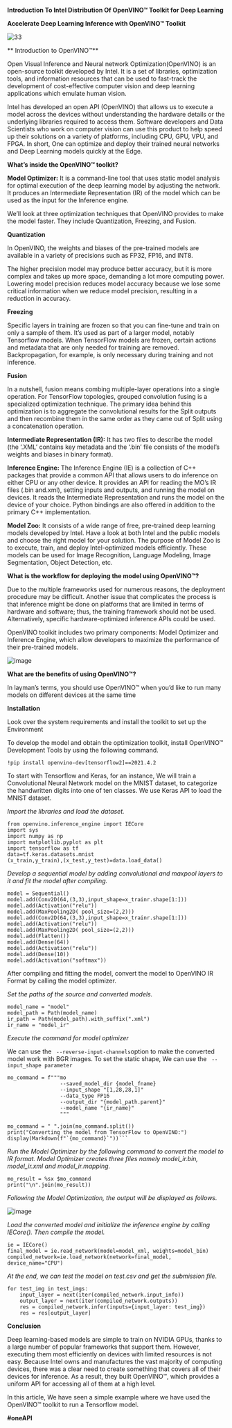 **Introduction To Intel Distribution Of  OpenVINO™ Toolkit for Deep Learning**

**Accelerate Deep Learning Inference with  OpenVINO™ Toolkit**

![33](https://user-images.githubusercontent.com/75186414/176487352-0ade5f33-789b-4a47-af7a-0426f88c2b84.jpeg)


**
Introduction to  OpenVINO™**

Open Visual Inference and Neural network Optimization(OpenVINO) is an open-source toolkit developed by Intel. It is a set of libraries, optimization tools, and information resources that can be used to fast-track the development of cost-effective computer vision and deep learning applications which emulate human vision.

Intel has developed an open API (OpenVINO) that allows us to execute a model across the devices without understanding the hardware details or the underlying libraries required to access them. Software developers and Data Scientists who work on computer vision can use this product to help speed up their solutions on a variety of platforms, including CPU, GPU, VPU, and FPGA. In short, One can optimize and deploy their trained neural networks and Deep Learning models quickly at the Edge.

**What’s inside the OpenVINO™ toolkit?**

**Model Optimizer:** It is a command-line tool that uses static model analysis for optimal execution of the deep learning model by adjusting the network. It produces an Intermediate Representation (IR) of the model which can be used as the input for the Inference engine.

We’ll look at three optimization techniques that OpenVINO provides to make the model faster. They include Quantization, Freezing, and Fusion.

**Quantization**

In OpenVINO, the weights and biases of the pre-trained models are available in a variety of precisions such as FP32, FP16, and INT8.

The higher precision model may produce better accuracy, but it is more complex and takes up more space, demanding a lot more computing power. Lowering model precision reduces model accuracy because we lose some critical information when we reduce model precision, resulting in a reduction in accuracy.

**Freezing**

Specific layers in training are frozen so that you can fine-tune and train on only a sample of them. It’s used as part of a larger model, notably Tensorflow models. When TensorFlow models are frozen, certain actions and metadata that are only needed for training are removed. Backpropagation, for example, is only necessary during training and not inference.

**Fusion**

In a nutshell, fusion means combing multiple-layer operations into a single operation. For TensorFlow topologies, grouped convolution fusing is a specialized optimization technique. The primary idea behind this optimization is to aggregate the convolutional results for the Split outputs and then recombine them in the same order as they came out of Split using a concatenation operation.

**Intermediate Representation (IR):** It has two files to describe the model (the ‘.XML’ contains key metadata and the ‘.bin’ file consists of the model’s weights and biases in binary format).

**Inference Engine:** The Inference Engine (IE) is a collection of C++ packages that provide a common API that allows users to do inference on either CPU or any other device. It provides an API for reading the MO’s IR files (.bin and.xml), setting inputs and outputs, and running the model on devices. It reads the Intermediate Representation and runs the model on the device of your choice. Python bindings are also offered in addition to the primary C++ implementation.

**Model Zoo:** It consists of a wide range of free, pre-trained deep learning models developed by Intel. Have a look at both Intel and the public models and choose the right model for your solution. The purpose of Model Zoo is to execute, train, and deploy Intel-optimized models efficiently. These models can be used for Image Recognition, Language Modeling, Image Segmentation, Object Detection, etc.

**What is the workflow for deploying the model using OpenVINO™?**

Due to the multiple frameworks used for numerous reasons, the deployment procedure may be difficult. Another issue that complicates the process is that inference might be done on platforms that are limited in terms of hardware and software; thus, the training framework should not be used. Alternatively, specific hardware-optimized inference APIs could be used.

OpenVINO toolkit includes two primary components: Model Optimizer and Inference Engine, which allow developers to maximize the performance of their pre-trained models.

![image](https://user-images.githubusercontent.com/75186414/176489432-a33b7760-cfd8-4514-97f0-1d3dbc6a9071.png)

**What are the benefits of using OpenVINO™?**

In layman’s terms, you should use OpenVINO™ when you’d like to run many models on different devices at the same time

**Installation**

Look over the system requirements and install the toolkit to set up the Environment

To develop the model and obtain the optimization toolkit, install OpenVINO™ Development Tools by using the following command.

```
!pip install openvino-dev[tensorflow2]==2021.4.2
```
To start with Tensorflow and Keras, for an instance, We will train a Convolutional Neural Network model on the MNIST dataset, to categorize the handwritten digits into one of ten classes. We use Keras API to load the MNIST dataset.

_Import the libraries and load the dataset._

```
from openvino.inference_engine import IECore
import sys
import numpy as np
import matplotlib.pyplot as plt
import tensorflow as tf
data=tf.keras.datasets.mnist
(x_train,y_train),(x_test,y_test)=data.load_data()
```

_Develop a sequential model by adding convolutional and maxpool layers to it and fit the model after compiling._

```
model = Sequential()
model.add(Conv2D(64,(3,3),input_shape=x_trainr.shape[1:]))
model.add(Activation("relu"))
model.add(MaxPooling2D( pool_size=(2,2)))
model.add(Conv2D(64,(3,3),input_shape=x_trainr.shape[1:]))
model.add(Activation("relu"))
model.add(MaxPooling2D( pool_size=(2,2)))
model.add(Flatten())
model.add(Dense(64))
model.add(Activation("relu"))
model.add(Dense(10))
model.add(Activation("softmax"))
```
After compiling and fitting the model, convert the model to OpenVINO IR Format by calling the model optimizer.

_Set the paths of the source and converted models._

```
model_name = "model"
model_path = Path(model_name)
ir_path = Path(model_path).with_suffix(".xml")
ir_name = "model_ir"
```

_Execute the command for model optimizer_

We can use the ```
--reverse-input-channels```option to make the converted model work with BGR images. To set the static shape, We can use the ```
--input_shape parameter``` 

```
mo_command = f"""mo
                 --saved_model_dir {model_fname}        
                 --input_shape "[1,28,28,1]"
                 --data_type FP16
                 --output_dir "{model_path.parent}"
                 --model_name "{ir_name}"
                 """              
                 
mo_command = " ".join(mo_command.split())
print("Converting the model from TensorFlow to OpenVINO:")
display(Markdown(f"`{mo_command}`"))```
```


_Run the Model Optimizer by the following command to convert the model to IR format. Model Optimizer creates three files namely model_ir.bin, model_ir.xml and model_ir.mapping._

```
mo_result = %sx $mo_command
print("\n".join(mo_result))
```

_Following the Model Optimization, the output will be displayed as follows._

![image](https://user-images.githubusercontent.com/75186414/176494919-ca212cc0-abe7-4c94-83f5-0b3f484d07b0.png)

_Load the converted model and initialize the inference engine by calling IECore(). Then compile the model._

```
ie = IECore()
final_model = ie.read_network(model=model_xml, weights=model_bin)
compiled_network=ie.load_network(network=final_model,
device_name="CPU")
```
_At the end, we can test the model on test.csv and get the submission file._

```
for test_img in test_imgs:
    input_layer = next(iter(compiled_network.input_info))
    output_layer = next(iter(compiled_network.outputs))
    res = compiled_network.infer(inputs={input_layer: test_img})
    res = res[output_layer]
```


**Conclusion** 

Deep learning-based models are simple to train on NVIDIA GPUs, thanks to a large number of popular frameworks that support them. However, executing them most efficiently on devices with limited resources is not easy. Because Intel owns and manufactures the vast majority of computing devices, there was a clear need to create something that covers all of their devices for inference. As a result, they built OpenVINO™, which provides a uniform API for accessing all of them at a high level.

In this article, We have seen a simple example where we have used the OpenVINO™ toolkit to run a Tensorflow model.

**#oneAPI**

